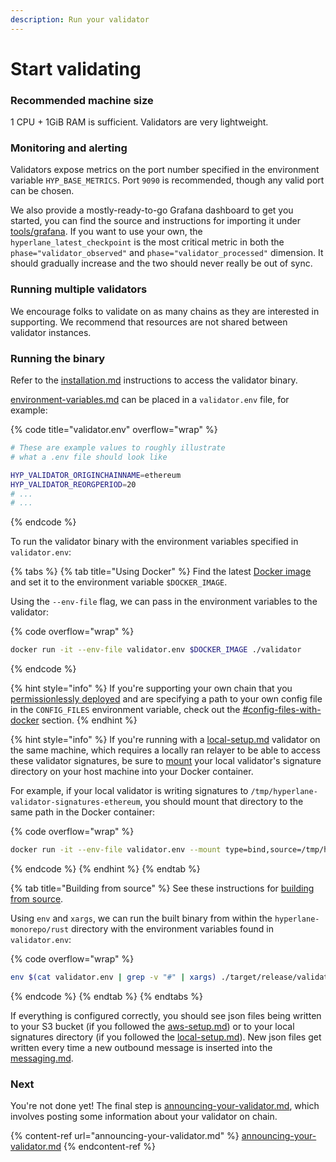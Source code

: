 ```yaml
---
description: Run your validator
---
```


# Start validating

### Recommended machine size

1 CPU + 1GiB RAM is sufficient. Validators are very lightweight.

### Monitoring and alerting

Validators expose metrics on the port number specified in the environment variable `HYP_BASE_METRICS`. Port `9090` is recommended, though any valid port can be chosen.

We also provide a mostly-ready-to-go Grafana dashboard to get you started, you can find the source and instructions for importing it under [tools/grafana](https://github.com/hyperlane-xyz/hyperlane-monorepo/tree/main/tools/grafana). If you want to use your own, the `hyperlane_latest_checkpoint` is the most critical metric in both the `phase="validator_observed"` and `phase="validator_processed"` dimension. It should gradually increase and the two should never really be out of sync.

### Running multiple validators

We encourage folks to validate on as many chains as they are interested in supporting. We recommend that resources are not shared between validator instances.&#x20;

### Running the binary

Refer to the [installation.md](installation.md "mention") instructions to access the validator binary.

[environment-variables.md](environment-variables.md "mention") can be placed in a `validator.env` file, for example:

{% code title="validator.env" overflow="wrap" %}
```sh
# These are example values to roughly illustrate
# what a .env file should look like

HYP_VALIDATOR_ORIGINCHAINNAME=ethereum
HYP_VALIDATOR_REORGPERIOD=20
# ...
# ...
```
{% endcode %}

To run the validator binary with the environment variables specified in `validator.env`:

{% tabs %}
{% tab title="Using Docker" %}
Find the latest [Docker image](installation.md#docker-image) and set it to the environment variable `$DOCKER_IMAGE`.

Using the `--env-file` flag, we can pass in the environment variables to the validator:

{% code overflow="wrap" %}
```sh
docker run -it --env-file validator.env $DOCKER_IMAGE ./validator
```
{% endcode %}

{% hint style="info" %}
If you're supporting your own chain that you [permissionlessly deployed](broken-reference) and are specifying a path to your own config file in the `CONFIG_FILES` environment variable, check out the [#config-files-with-docker](../agent-configuration/#config-files-with-docker "mention") section.
{% endhint %}

{% hint style="info" %}
If you're running with a [local-setup.md](setup/local-setup.md "mention") validator on the same machine, which requires a locally ran relayer to be able to access these validator signatures, be sure to [mount](https://docs.docker.com/storage/bind-mounts/) your local validator's signature directory on your host machine into your Docker container.

For example, if your local validator is writing signatures to `/tmp/hyperlane-validator-signatures-ethereum`, you should mount that directory to the same path in the Docker container:

{% code overflow="wrap" %}
```sh
docker run -it --env-file validator.env --mount type=bind,source=/tmp/hyperlane-validator-signatures-ethereum,target=/tmp/hyperlane-validator-signatures-ethereum $DOCKER_IMAGE ./validator
```
{% endcode %}
{% endhint %}
{% endtab %}

{% tab title="Building from source" %}
See these instructions for [building from source](installation.md#building-from-source).

Using `env` and `xargs`, we can run the built binary from within the `hyperlane-monorepo/rust` directory with the environment variables found in `validator.env`:

{% code overflow="wrap" %}
```sh
env $(cat validator.env | grep -v "#" | xargs) ./target/release/validator
```
{% endcode %}
{% endtab %}
{% endtabs %}

If everything is configured correctly, you should see json files being written to your S3 bucket (if you followed the [aws-setup.md](setup/aws-setup.md "mention")) or to your local signatures directory (if you followed the [local-setup.md](setup/local-setup.md "mention")). New json files get written every time a new outbound message is inserted into the [messaging.md](../../protocol/messaging.md "mention").

### Next

You're not done yet! The final step is [announcing-your-validator.md](announcing-your-validator.md "mention"), which involves posting some information about your validator on chain.

{% content-ref url="announcing-your-validator.md" %}
[announcing-your-validator.md](announcing-your-validator.md)
{% endcontent-ref %}
